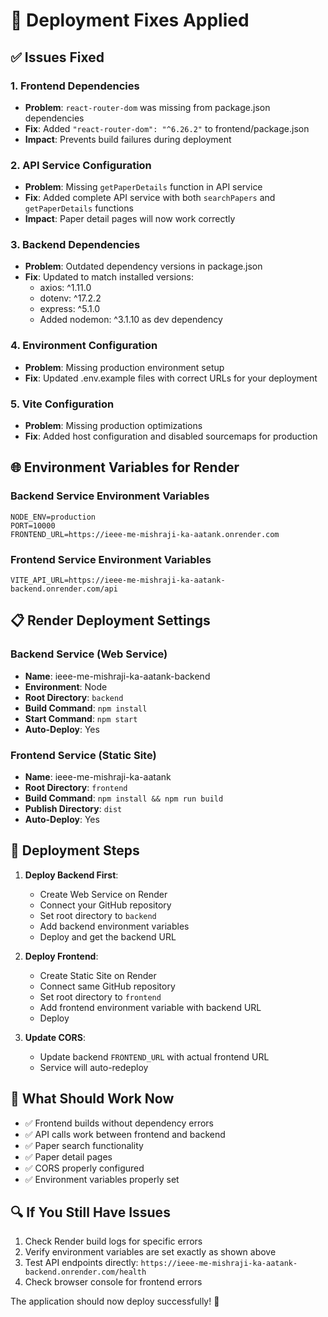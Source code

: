 # 🚀 Deployment Fixes Applied

## ✅ Issues Fixed

### 1. Frontend Dependencies
- **Problem**: `react-router-dom` was missing from package.json dependencies
- **Fix**: Added `"react-router-dom": "^6.26.2"` to frontend/package.json
- **Impact**: Prevents build failures during deployment

### 2. API Service Configuration
- **Problem**: Missing `getPaperDetails` function in API service
- **Fix**: Added complete API service with both `searchPapers` and `getPaperDetails` functions
- **Impact**: Paper detail pages will now work correctly

### 3. Backend Dependencies
- **Problem**: Outdated dependency versions in package.json
- **Fix**: Updated to match installed versions:
  - axios: ^1.11.0
  - dotenv: ^17.2.2
  - express: ^5.1.0
  - Added nodemon: ^3.1.10 as dev dependency

### 4. Environment Configuration
- **Problem**: Missing production environment setup
- **Fix**: Updated .env.example files with correct URLs for your deployment

### 5. Vite Configuration
- **Problem**: Missing production optimizations
- **Fix**: Added host configuration and disabled sourcemaps for production

## 🌐 Environment Variables for Render

### Backend Service Environment Variables
```
NODE_ENV=production
PORT=10000
FRONTEND_URL=https://ieee-me-mishraji-ka-aatank.onrender.com
```

### Frontend Service Environment Variables
```
VITE_API_URL=https://ieee-me-mishraji-ka-aatank-backend.onrender.com/api
```

## 📋 Render Deployment Settings

### Backend Service (Web Service)
- **Name**: ieee-me-mishraji-ka-aatank-backend
- **Environment**: Node
- **Root Directory**: `backend`
- **Build Command**: `npm install`
- **Start Command**: `npm start`
- **Auto-Deploy**: Yes

### Frontend Service (Static Site)
- **Name**: ieee-me-mishraji-ka-aatank
- **Root Directory**: `frontend`
- **Build Command**: `npm install && npm run build`
- **Publish Directory**: `dist`
- **Auto-Deploy**: Yes

## 🔧 Deployment Steps

1. **Deploy Backend First**:
   - Create Web Service on Render
   - Connect your GitHub repository
   - Set root directory to `backend`
   - Add backend environment variables
   - Deploy and get the backend URL

2. **Deploy Frontend**:
   - Create Static Site on Render
   - Connect same GitHub repository
   - Set root directory to `frontend`
   - Add frontend environment variable with backend URL
   - Deploy

3. **Update CORS**:
   - Update backend `FRONTEND_URL` with actual frontend URL
   - Service will auto-redeploy

## 🎯 What Should Work Now

- ✅ Frontend builds without dependency errors
- ✅ API calls work between frontend and backend
- ✅ Paper search functionality
- ✅ Paper detail pages
- ✅ CORS properly configured
- ✅ Environment variables properly set

## 🔍 If You Still Have Issues

1. Check Render build logs for specific errors
2. Verify environment variables are set exactly as shown above
3. Test API endpoints directly: `https://ieee-me-mishraji-ka-aatank-backend.onrender.com/health`
4. Check browser console for frontend errors

The application should now deploy successfully! 🎉
